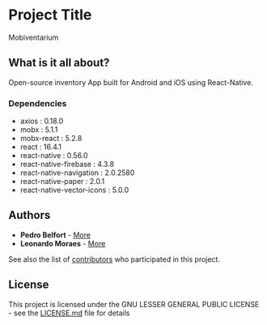 # Project Title

Mobiventarium

## What is it all about?

Open-source inventory App built for Android and iOS using React-Native.

### Dependencies

- axios : 0.18.0
- mobx : 5.1.1
- mobx-react : 5.2.8
- react : 16.4.1
- react-native : 0.56.0
- react-native-firebase : 4.3.8
- react-native-navigation : 2.0.2580
- react-native-paper : 2.0.1
- react-native-vector-icons : 5.0.0

## Authors

* **Pedro Belfort** - [More](https://github.com/BelfDev)
* **Leonardo Moraes** - [More](https://github.com/leo1995m)

See also the list of [contributors](https://github.com/BelfDev/mobiventarium/graphs/contributors) who participated in this project.

## License

This project is licensed under the GNU LESSER GENERAL PUBLIC LICENSE - see the [LICENSE.md](LICENSE.md) file for details
